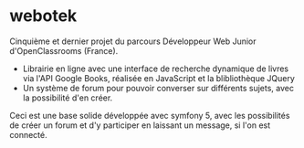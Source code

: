 # webotek

Cinquième et dernier projet du parcours Développeur Web Junior d'OpenClassrooms (France).

- Librairie en ligne avec une interface de recherche dynamique de livres via l'API Google Books,
  réalisée en JavaScript et la blibliothèque JQuery
- Un système de forum pour pouvoir converser sur différents sujets, avec la possibilité d'en créer.

Ceci est une base solide développée avec symfony 5, avec les possibilités de créer un forum et d'y participer en laissant un message, si l'on est connecté.



